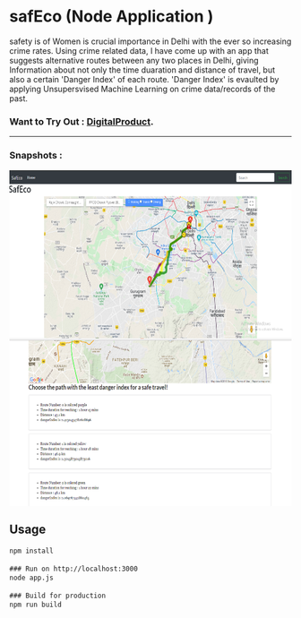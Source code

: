 # safEco (Node Application )

safety is of Women is crucial importance in Delhi with the ever so increasing crime rates.
Using crime related data, I have come up with an app that suggests alternative routes between any two places in Delhi, giving
Information about not only the time duaration and distance of travel, but also a certain 'Danger Index' of each route.
'Danger Index' is evaulted by applying Unsupersvised Machine Learning on crime data/records of the past.

### Want to Try Out : [DigitalProduct](https://digital-product.netlify.app/).

---

### Snapshots :

<img align="center" height="300px" alt="GIF" src="images\home.PNG"/>
<img align="center" height="300px" alt="GIF" src="images\result.png"/>

## Usage

```
npm install

### Run on http://localhost:3000
node app.js

### Build for production
npm run build
```
